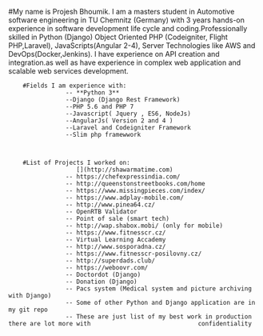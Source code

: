 #My name is Projesh Bhoumik. I am a masters student in Automotive software engineering in TU Chemnitz (Germany) 
with 3 years hands-on experience in software development life cycle and coding.Professionally skilled in  Python (Django) Object Oriented PHP (Codeigniter, Flight PHP,Laravel), JavaScripts(Angular 2-4), Server Technologies like AWS and DevOps(Docker,Jenkins).  I have experience on API creation and integration.as well as  have  experience in complex web application and scalable web services development.				




		#Fields I am experience with:
					-- **Python 3**
					--Django (Django Rest Framework)
					--PHP 5.6 and PHP 7
					--Javascript( Jquery , ES6, NodeJs) 
					--AngularJs( Version 2 and 4 )
					--Laravel and Codeigniter Framework
					--Slim php framewwork
			
			
			
		#List of Projects I worked on:
					   [](http://shawarmatime.com)
					-- https://chefexpressindia.com/ 
					-- http://queenstonstreetbooks.com/home
					-- https://www.missingpieces.com/index/
					-- https://www.adplay-mobile.com/
					-- http://www.pinea64.cz/
					-- OpenRTB Validator
					-- Point of sale (smart tech)
					-- http://wap.shabox.mobi/ (only for mobile)
					-- https://www.fitnesscr.cz/ 
					-- Virtual Learning Accademy 
					-- http://www.sosporadna.cz/ 
					-- https://www.fitnesscr-posilovny.cz/
					-- http://superdads.club/ 
					-- https://weboovr.com/ 
					-- Doctordot (Django)
					-- Donation (Django)
					-- Pacs system (Medical system and picture archiving with Django)
					-- Some of other Python and Django application are in my git repo 	
					-- These are just list of my best work in production there are lot more with 							  confidentiality 
			
